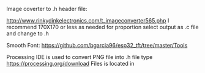 Image coverter to .h header file:

http://www.rinkydinkelectronics.com/t_imageconverter565.php
I recommend 170X170 or less as needed for proportion
select output as .c file and change to .h

Smooth Font:
https://github.com/bgarcia96/esp32_tft/tree/master/Tools

Processing IDE is used to convert PNG file into .h file type 
https://processing.org/download
Files is located in 
